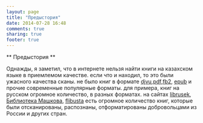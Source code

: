 ```yaml
---
layout: page
title: "Предыстория"
date: 2014-07-28 16:48
comments: true
sharing: true
footer: true
---
```


** Предыстория **

Однажды, я заметил, что в интернете нельзя найти книги на казахском языке в приемлемом качестве. если что и находил, то это были ужасного качества сканы. не было книг в формате [djvu](http://www.google.kz/url?sa=t&rct=j&q=&esrc=s&source=web&cd=2&cad=rja&uact=8&ved=0CC8QFjAB&url=http%3A%2F%2Fru.wikipedia.org%2Fwiki%2FDjVu&ei=vyvWU7mzKIiJ4gSbjIHwDg&usg=AFQjCNFM0fWRtonO1njfbvzk7rmLzl-kRw&bvm=bv.71778758,d.bGE),[pdf](http://www.google.kz/url?sa=t&rct=j&q=&esrc=s&source=web&cd=2&cad=rja&uact=8&ved=0CCYQFjAB&url=http%3A%2F%2Fru.wikipedia.org%2Fwiki%2FPortable_Document_Format&ei=1ivWU6f8KITh4QTI04CICw&usg=AFQjCNHTsmtyCdjUEfgbCAhQFz-ReclY0g&bvm=bv.71778758,d.bGE),[fb2](http://www.google.kz/url?sa=t&rct=j&q=&esrc=s&source=web&cd=1&cad=rja&uact=8&ved=0CBoQFjAA&url=http%3A%2F%2Fru.wikipedia.org%2Fwiki%2FFictionBook&ei=7yvWU-D4C8fS4QSluID4BA&usg=AFQjCNG4v8xoVbRzjKw_6bf-pJRklAkadg&bvm=bv.71778758,d.bGE), [epub](http://www.google.kz/url?sa=t&rct=j&q=&esrc=s&source=web&cd=1&cad=rja&uact=8&sqi=2&ved=0CBoQFjAA&url=http%3A%2F%2Fru.wikipedia.org%2Fwiki%2FElectronic_Publication&ei=ByzWU9PuA-iE4gSe3YCIDQ&usg=AFQjCNEwBCsN26VfH45GpEZSLQQCmd-heA&bvm=bv.71778758,d.bGEB) и прочие современные популярные форматы. для примера, книг на русском огромное количество, в разных форматах. на сайтах [librusek](http://lib.rus.es), [Библиотека Машкова](http://lib.ru), [flibusta](http://flibusta.net) есть огромное количество книг, которые были отсканированы, распознаны, отформатированы добровольцами из России и других стран.
